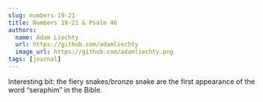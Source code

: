 ```yaml
---
slug: numbers-19-21
title: Numbers 19-21 & Psalm 46
authors:
  name: Adam Liechty
  url: https://github.com/adamliechty
  image_url: https://github.com/adamliechty.png
tags: [journal]
---
```


Interesting bit: the fiery snakes/bronze snake are the first appearance of the word “seraphim” in the Bible.
